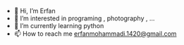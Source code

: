 - 👋 Hi, I’m Erfan
- 👀 I’m interested in programing , photography , ...
- 🌱 I’m currently learning python
- 📫 How to reach me  erfanmohammadi.1420@gmail.com
